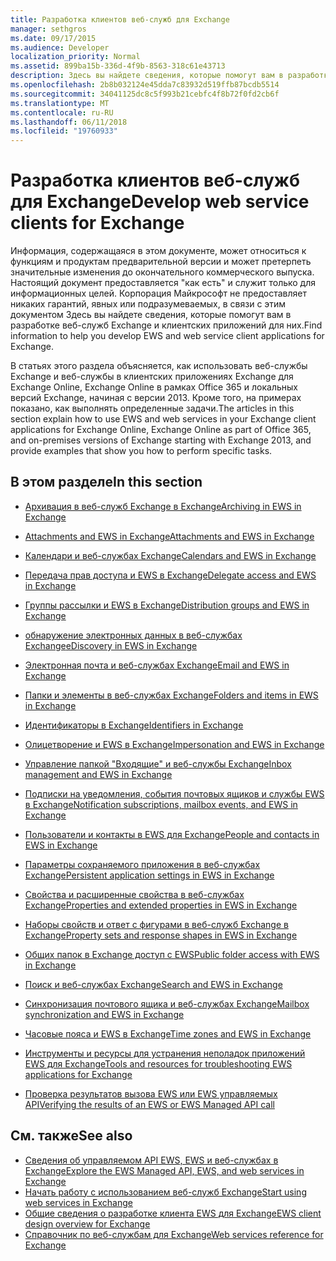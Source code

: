 ```yaml
---
title: Разработка клиентов веб-служб для Exchange
manager: sethgros
ms.date: 09/17/2015
ms.audience: Developer
localization_priority: Normal
ms.assetid: 899ba15b-336d-4f9b-8563-318c61e43713
description: Здесь вы найдете сведения, которые помогут вам в разработке веб-служб Exchange и клиентских приложений для них.
ms.openlocfilehash: 2b8b032124e45dda7c83932d519ffb87bcdb5514
ms.sourcegitcommit: 34041125dc8c5f993b21cebfc4f8b72f0fd2cb6f
ms.translationtype: MT
ms.contentlocale: ru-RU
ms.lasthandoff: 06/11/2018
ms.locfileid: "19760933"
---
```

# <a name="develop-web-service-clients-for-exchange"></a><span data-ttu-id="a9aa9-103">Разработка клиентов веб-служб для Exchange</span><span class="sxs-lookup"><span data-stu-id="a9aa9-103">Develop web service clients for Exchange</span></span>

<span data-ttu-id="a9aa9-104">Информация, содержащаяся в этом документе, может относиться к функциям и продуктам предварительной версии и может претерпеть значительные изменения до окончательного коммерческого выпуска. Настоящий документ предоставляется "как есть" и служит только для информационных целей. Корпорация Майкрософт не предоставляет никаких гарантий, явных или подразумеваемых, в связи с этим документом Здесь вы найдете сведения, которые помогут вам в разработке веб-служб Exchange и клиентских приложений для них.</span><span class="sxs-lookup"><span data-stu-id="a9aa9-104">Find information to help you develop EWS and web service client applications for Exchange.</span></span>
  
<span data-ttu-id="a9aa9-105">В статьях этого раздела объясняется, как использовать веб-службы Exchange и веб-службы в клиентских приложениях Exchange для Exchange Online, Exchange Online в рамках Office 365 и локальных версий Exchange, начиная с версии 2013. Кроме того, на примерах показано, как выполнять определенные задачи.</span><span class="sxs-lookup"><span data-stu-id="a9aa9-105">The articles in this section explain how to use EWS and web services in your Exchange client applications for Exchange Online, Exchange Online as part of Office 365, and on-premises versions of Exchange starting with Exchange 2013, and provide examples that show you how to perform specific tasks.</span></span> 
  
## <a name="in-this-section"></a><span data-ttu-id="a9aa9-106">В этом разделе</span><span class="sxs-lookup"><span data-stu-id="a9aa9-106">In this section</span></span>

- [<span data-ttu-id="a9aa9-107">Архивация в веб-служб Exchange в Exchange</span><span class="sxs-lookup"><span data-stu-id="a9aa9-107">Archiving in EWS in Exchange</span></span>](archiving-in-ews-in-exchange.md)
    
- [<span data-ttu-id="a9aa9-108">Attachments and EWS in Exchange</span><span class="sxs-lookup"><span data-stu-id="a9aa9-108">Attachments and EWS in Exchange</span></span>](attachments-and-ews-in-exchange.md)
    
- [<span data-ttu-id="a9aa9-109">Календари и веб-службах Exchange</span><span class="sxs-lookup"><span data-stu-id="a9aa9-109">Calendars and EWS in Exchange</span></span>](calendars-and-ews-in-exchange.md)
    
- [<span data-ttu-id="a9aa9-110">Передача прав доступа и EWS в Exchange</span><span class="sxs-lookup"><span data-stu-id="a9aa9-110">Delegate access and EWS in Exchange</span></span>](delegate-access-and-ews-in-exchange.md)
    
- [<span data-ttu-id="a9aa9-111">Группы рассылки и EWS в Exchange</span><span class="sxs-lookup"><span data-stu-id="a9aa9-111">Distribution groups and EWS in Exchange</span></span>](distribution-groups-and-ews-in-exchange.md)
    
- [<span data-ttu-id="a9aa9-112">обнаружение электронных данных в веб-службах Exchange</span><span class="sxs-lookup"><span data-stu-id="a9aa9-112">eDiscovery in EWS in Exchange</span></span>](ediscovery-in-ews-in-exchange.md)
    
- [<span data-ttu-id="a9aa9-113">Электронная почта и веб-службах Exchange</span><span class="sxs-lookup"><span data-stu-id="a9aa9-113">Email and EWS in Exchange</span></span>](email-and-ews-in-exchange.md)
    
- [<span data-ttu-id="a9aa9-114">Папки и элементы в веб-службах Exchange</span><span class="sxs-lookup"><span data-stu-id="a9aa9-114">Folders and items in EWS in Exchange</span></span>](folders-and-items-in-ews-in-exchange.md)
    
- [<span data-ttu-id="a9aa9-115">Идентификаторы в Exchange</span><span class="sxs-lookup"><span data-stu-id="a9aa9-115">Identifiers in Exchange</span></span>](ews-identifiers-in-exchange.md)
    
- [<span data-ttu-id="a9aa9-116">Олицетворение и EWS в Exchange</span><span class="sxs-lookup"><span data-stu-id="a9aa9-116">Impersonation and EWS in Exchange</span></span>](impersonation-and-ews-in-exchange.md)
    
- [<span data-ttu-id="a9aa9-117">Управление папкой "Входящие" и веб-службы Exchange</span><span class="sxs-lookup"><span data-stu-id="a9aa9-117">Inbox management and EWS in Exchange</span></span>](inbox-management-and-ews-in-exchange.md)
    
- [<span data-ttu-id="a9aa9-118">Подписки на уведомления, события почтовых ящиков и службы EWS в Exchange</span><span class="sxs-lookup"><span data-stu-id="a9aa9-118">Notification subscriptions, mailbox events, and EWS in Exchange</span></span>](notification-subscriptions-mailbox-events-and-ews-in-exchange.md)
    
- [<span data-ttu-id="a9aa9-119">Пользователи и контакты в EWS для Exchange</span><span class="sxs-lookup"><span data-stu-id="a9aa9-119">People and contacts in EWS in Exchange</span></span>](people-and-contacts-in-ews-in-exchange.md)
    
- [<span data-ttu-id="a9aa9-120">Параметры сохраняемого приложения в веб-службах Exchange</span><span class="sxs-lookup"><span data-stu-id="a9aa9-120">Persistent application settings in EWS in Exchange</span></span>](persistent-application-settings-in-ews-in-exchange.md)
    
- [<span data-ttu-id="a9aa9-121">Свойства и расширенные свойства в веб-службах Exchange</span><span class="sxs-lookup"><span data-stu-id="a9aa9-121">Properties and extended properties in EWS in Exchange</span></span>](properties-and-extended-properties-in-ews-in-exchange.md)
    
- [<span data-ttu-id="a9aa9-122">Наборы свойств и ответ с фигурами в веб-служб Exchange в Exchange</span><span class="sxs-lookup"><span data-stu-id="a9aa9-122">Property sets and response shapes in EWS in Exchange</span></span>](property-sets-and-response-shapes-in-ews-in-exchange.md)
    
- [<span data-ttu-id="a9aa9-123">Общих папок в Exchange доступ с EWS</span><span class="sxs-lookup"><span data-stu-id="a9aa9-123">Public folder access with EWS in Exchange</span></span>](public-folder-access-with-ews-in-exchange.md)
    
- [<span data-ttu-id="a9aa9-124">Поиск и веб-службах Exchange</span><span class="sxs-lookup"><span data-stu-id="a9aa9-124">Search and EWS in Exchange</span></span>](search-and-ews-in-exchange.md)
    
- [<span data-ttu-id="a9aa9-125">Синхронизация почтового ящика и веб-службах Exchange</span><span class="sxs-lookup"><span data-stu-id="a9aa9-125">Mailbox synchronization and EWS in Exchange</span></span>](mailbox-synchronization-and-ews-in-exchange.md)
    
- [<span data-ttu-id="a9aa9-126">Часовые пояса и EWS в Exchange</span><span class="sxs-lookup"><span data-stu-id="a9aa9-126">Time zones and EWS in Exchange</span></span>](time-zones-and-ews-in-exchange.md)
    
- [<span data-ttu-id="a9aa9-127">Инструменты и ресурсы для устранения неполадок приложений EWS для Exchange</span><span class="sxs-lookup"><span data-stu-id="a9aa9-127">Tools and resources for troubleshooting EWS applications for Exchange</span></span>](tools-and-resources-for-troubleshooting-ews-applications-for-exchange.md)
    
- [<span data-ttu-id="a9aa9-128">Проверка результатов вызова EWS или EWS управляемых API</span><span class="sxs-lookup"><span data-stu-id="a9aa9-128">Verifying the results of an EWS or EWS Managed API call</span></span>](verifying-the-results-of-an-ews-or-ews-managed-api-call.md)
    
## <a name="see-also"></a><span data-ttu-id="a9aa9-129">См. также</span><span class="sxs-lookup"><span data-stu-id="a9aa9-129">See also</span></span>

- [<span data-ttu-id="a9aa9-130">Сведения об управляемом API EWS, EWS и веб-службах в Exchange</span><span class="sxs-lookup"><span data-stu-id="a9aa9-130">Explore the EWS Managed API, EWS, and web services in Exchange</span></span>](explore-the-ews-managed-api-ews-and-web-services-in-exchange.md)     
- [<span data-ttu-id="a9aa9-131">Начать работу с использованием веб-служб Exchange</span><span class="sxs-lookup"><span data-stu-id="a9aa9-131">Start using web services in Exchange</span></span>](start-using-web-services-in-exchange.md)  
- [<span data-ttu-id="a9aa9-132">Общие сведения о разработке клиента EWS для Exchange</span><span class="sxs-lookup"><span data-stu-id="a9aa9-132">EWS client design overview for Exchange</span></span>](ews-client-design-overview-for-exchange.md)  
- [<span data-ttu-id="a9aa9-133">Справочник по веб-службам для Exchange</span><span class="sxs-lookup"><span data-stu-id="a9aa9-133">Web services reference for Exchange</span></span>](../web-service-reference/web-services-reference-for-exchange.md)
    

